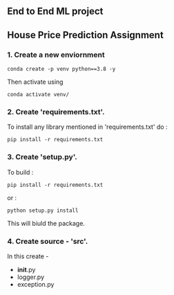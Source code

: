 ## End to End ML project 
## House Price Prediction Assignment

### 1. Create a new enviornment 
```
conda create -p venv python==3.8 -y
```
Then activate using 
```
conda activate venv/
```
### 2. Create 'requirements.txt'. 
To install any library mentioned in 'requirements.txt' do : 
```
pip install -r requirements.txt
```
### 3. Create 'setup.py'. 
To build : 
```
pip install -r requirements.txt
```
or : 
```
python setup.py install
```
This will biuld the package.

### 4. Create source - 'src'. 
In this create - 
- __init__.py
- logger.py 
- exception.py